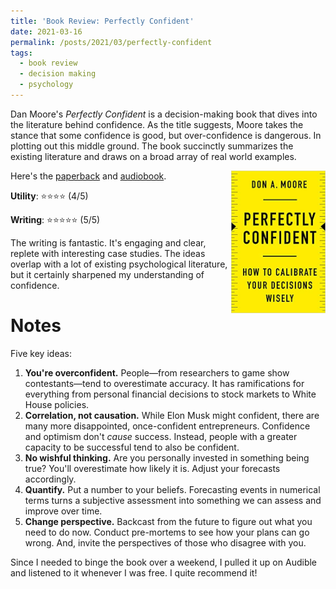 ```yaml
---
title: 'Book Review: Perfectly Confident'
date: 2021-03-16
permalink: /posts/2021/03/perfectly-confident
tags:
  - book review
  - decision making
  - psychology
---
```


Dan Moore's *Perfectly Confident* is a decision-making book that dives into the literature behind confidence. As the title suggests, Moore takes the stance that some confidence is good, but over-confidence is dangerous. In plotting out this middle ground. The book succinctly summarizes the existing literature and draws on a broad array of real world examples.

<img align="right" width="30%" src="/images/books/perfectly_confident.jpg">

Here's the [paperback](https://www.amazon.com/Perfectly-Confident-Calibrate-Decisions-Wisely/dp/0062887750) and [audiobook]().

**Utility**: ⭐⭐⭐⭐ (4/5)

**Writing**: ⭐⭐⭐⭐⭐ (5/5)

The writing is fantastic. It's engaging and clear, replete with interesting case studies. The ideas overlap with a lot of existing psychological literature, but it certainly sharpened my understanding of confidence.

Notes
===

Five key ideas:

1. **You're overconfident.** People—from researchers to game show contestants—tend to overestimate accuracy. It has ramifications for everything from personal financial decisions to stock markets to White House policies.
2. **Correlation, not causation.** While Elon Musk might confident, there are many more disappointed, once-confident entrepreneurs. Confidence and optimism don't *cause* success. Instead, people with a greater capacity to be successful tend to also be confident.
3. **No wishful thinking.** Are you personally invested in something being true? You'll overestimate how likely it is. Adjust your forecasts accordingly.
4. **Quantify.** Put a number to your beliefs. Forecasting events in numerical terms turns a subjective assessment into something we can assess and improve over time.
5. **Change perspective.** Backcast from the future to figure out what you need to do now. Conduct pre-mortems to see how your plans can go wrong. And, invite the perspectives of those who disagree with you.

Since I needed to binge the book over a weekend, I pulled it up on Audible and listened to it whenever I was free. I quite recommend it!